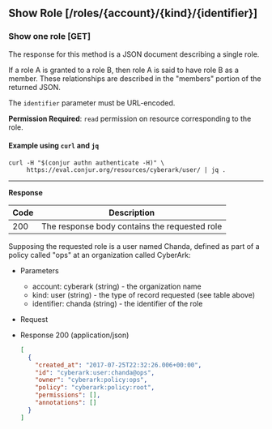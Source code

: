 ## Show Role [/roles/{account}/{kind}/{identifier}]

### Show one role [GET]

The response for this method is a JSON document describing a single role.

If a role A is granted to a role B, then role A is said to have role B
as a member. These relationships are described in the "members"
portion of the returned JSON.

The `identifier` parameter must be URL-encoded.

**Permission Required**: `read` permission on resource corresponding
to the role.

<!-- include(partials/role_kinds.md) -->

#### Example using `curl` and `jq`

```
curl -H "$(conjur authn authenticate -H)" \
     https://eval.conjur.org/resources/cyberark/user/ | jq .
```

---

<!-- include(partials/auth_header_table.md) -->

**Response**

| Code | Description                                       |
|------|---------------------------------------------------|
|  200 | The response body contains the requested role     |

Supposing the requested role is a user named Chanda, defined as part of a policy
called "ops" at an organization called CyberArk:

+ Parameters
  + account: cyberark (string) - the organization name
  + kind: user (string) - the type of record requested (see table above)
  + identifier: chanda (string) - the identifier of the role

+ Request
  <!-- include(partials/auth_header_code.md) -->
  
+ Response 200 (application/json)
  ```json
  [
    {
      "created_at": "2017-07-25T22:32:26.006+00:00",
      "id": "cyberark:user:chanda@ops",
      "owner": "cyberark:policy:ops",
      "policy": "cyberark:policy:root",
      "permissions": [],
      "annotations": []
    }
  ]
  ```
